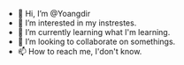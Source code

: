 - 👋 Hi, I’m @Yoangdir
- 👀 I’m interested in my instrestes.
- 🌱 I’m currently learning what I'm learning.
- 💞️ I’m looking to collaborate on somethings.
- 📫 How to reach me, I'don't know.

<!---
Yoangdir/Yoangdir is a ✨ special ✨ repository because its `README.md` (this file) appears on your GitHub profile.
You can click the Preview link to take a look at your changes.
--->
